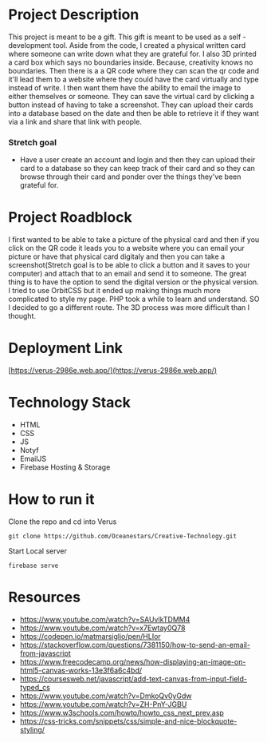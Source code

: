 # Project Description

This project is meant to be a gift. This gift is meant to be used as a self - development tool. Aside from the code, I created a physical written card where someone can write down what they are grateful for. I also 3D printed a card box which says no boundaries inside. Because, creativity knows no boundaries. Then there is a a QR code where they can scan the qr code and it'll lead them to a website where they could have the card virtually and type instead of write. I then want them have the ability to email the image to either themselves or someone. They can save the virtual card by clicking a button instead of having to take a screenshot. They can upload their cards into a database based on the date and then be able to retrieve it if they want via a link and share that link with people.

### Stretch goal

- Have a user create an account and login and then they can upload their card to a database so they can keep track of their card and so they can browse through their card and ponder over the things they've been grateful for.

# Project Roadblock

I first wanted to be able to take a picture of the physical card and then if you click on the QR code it leads you to a website where you can email your picture or have that physical card digitaly and then you can take a screenshot(Stretch goal is to be able to click a button and it saves to your computer) and attach that to an email and send it to someone. The great thing is to have the option to send the digital version or the physical version.
I tried to use OrbitCSS but it ended up making things much more complicated to style my page.
PHP took a while to learn and understand. SO I decided to go a different route. The 3D process was more difficult than I thought.

# Deployment Link

[https://verus-2986e.web.app/](https://verus-2986e.web.app/)

# Technology Stack

- HTML
- CSS
- JS
- Notyf
- EmailJS
- Firebase Hosting & Storage

# How to run it

Clone the repo and cd into Verus

```
git clone https://github.com/Oceanestars/Creative-Technology.git
```

Start Local server

```
firebase serve
```

# Resources

- https://www.youtube.com/watch?v=SAUvlkTDMM4
- https://www.youtube.com/watch?v=x7Ewtay0Q78
- https://codepen.io/matmarsiglio/pen/HLIor
- https://stackoverflow.com/questions/7381150/how-to-send-an-email-from-javascript
- https://www.freecodecamp.org/news/how-displaying-an-image-on-html5-canvas-works-13e3f6a6c4bd/
- https://coursesweb.net/javascript/add-text-canvas-from-input-field-typed_cs
- https://www.youtube.com/watch?v=DmkoQv0yGdw
- https://www.youtube.com/watch?v=ZH-PnY-JGBU
- https://www.w3schools.com/howto/howto_css_next_prev.asp
- https://css-tricks.com/snippets/css/simple-and-nice-blockquote-styling/
